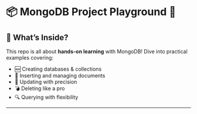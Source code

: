 # 📦 MongoDB Project Playground 🌿
## 🧠 What’s Inside?

This repo is all about **hands-on learning** with MongoDB! Dive into practical examples covering:

- 🆕 Creating databases & collections  
- 🧾 Inserting and managing documents  
- 🔄 Updating with precision  
- 💣 Deleting like a pro  
- 🔍 Querying with flexibility  

---
